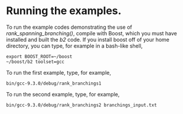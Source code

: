 # Running the examples.

To run the example codes demonstrating the use of *rank_spanning_branching()*,
compile with Boost, which you must have installed and built the *b2* code.
If you install boost off of your home directory, you can type, for example in
a bash-like shell,

    export BOOST_ROOT=~/boost
    ~/boost/b2 toolset=gcc

To run the first example, type, for example,

    bin/gcc-9.3.0/debug/rank_branchings1

To run the second example, type, for example,

    bin/gcc-9.3.0/debug/rank_branchings2 branchings_input.txt

